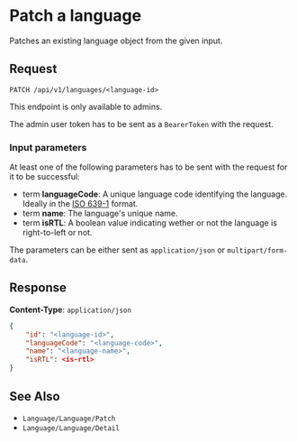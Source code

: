 #  Patch a language

Patches an existing language object from the given input.

## Request

    PATCH /api/v1/languages/<language-id>

This endpoint is only available to admins.

The admin user token has to be sent as a `BearerToken` with the request.

### Input parameters

At least one of the following parameters has to be sent with the request for it to be successful:

- term **languageCode**: A unique language code identifying the language. Ideally in the [ISO 639-1](https://en.wikipedia.org/wiki/List_of_ISO_639-1_codes) format.
- term **name**: The language's unique name.
- term **isRTL**: A boolean value indicating wether or not the language is right-to-left or not.

The parameters can be either sent as `application/json` or `multipart/form-data`.

## Response

**Content-Type**: `application/json`

```json
{
    "id": "<language-id>",
    "languageCode": "<language-code>",
    "name": "<language-name>",
    "isRTL": <is-rtl>
}
```

## See Also

* ``Language/Language/Patch``
* ``Language/Language/Detail``
